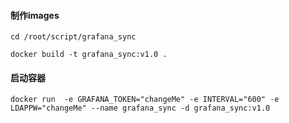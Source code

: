 

#### 制作images

`cd /root/script/grafana_sync`

`docker build -t grafana_sync:v1.0 .`


#### 启动容器

`docker run  -e GRAFANA_TOKEN="changeMe" -e INTERVAL="600" -e LDAPPW="changeMe" --name grafana_sync -d grafana_sync:v1.0`